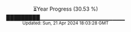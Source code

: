 <p align="center">
⏳Year Progress (30.53 %)<br>
█████████▁▁▁▁▁▁▁▁▁▁▁▁▁▁▁▁▁▁▁▁▁ <br>
<sub>Updated: Sun, 21 Apr 2024 18:03:28 GMT</sub>
</p>

